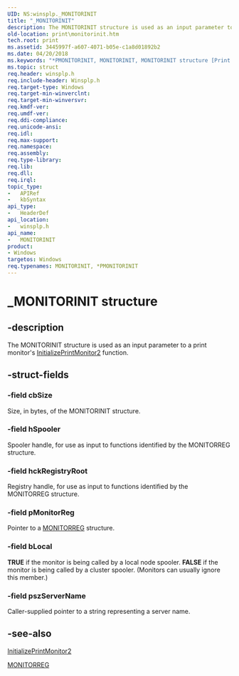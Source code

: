 ```yaml
---
UID: NS:winsplp._MONITORINIT
title: "_MONITORINIT"
description: The MONITORINIT structure is used as an input parameter to a print monitor's InitializePrintMonitor2 function.
old-location: print\monitorinit.htm
tech.root: print
ms.assetid: 3445997f-a607-4071-b05e-c1a8d01892b2
ms.date: 04/20/2018
ms.keywords: "*PMONITORINIT, MONITORINIT, MONITORINIT structure [Print Devices], PMONITORINIT, PMONITORINIT structure pointer [Print Devices], _MONITORINIT, print.monitorinit, spoolfnc_321f67a1-b279-4909-af99-d3e564bf3555.xml, winsplp/MONITORINIT, winsplp/PMONITORINIT"
ms.topic: struct
req.header: winsplp.h
req.include-header: Winsplp.h
req.target-type: Windows
req.target-min-winverclnt: 
req.target-min-winversvr: 
req.kmdf-ver: 
req.umdf-ver: 
req.ddi-compliance: 
req.unicode-ansi: 
req.idl: 
req.max-support: 
req.namespace: 
req.assembly: 
req.type-library: 
req.lib: 
req.dll: 
req.irql: 
topic_type:
-	APIRef
-	kbSyntax
api_type:
-	HeaderDef
api_location:
-	winsplp.h
api_name:
-	MONITORINIT
product:
- Windows
targetos: Windows
req.typenames: MONITORINIT, *PMONITORINIT
---
```


# _MONITORINIT structure


## -description


The MONITORINIT structure is used as an input parameter to a print monitor's <a href="https://msdn.microsoft.com/library/windows/hardware/ff551605">InitializePrintMonitor2</a> function.


## -struct-fields




### -field cbSize

Size, in bytes, of the MONITORINIT structure.


### -field hSpooler

Spooler handle, for use as input to functions identified by the MONITORREG structure.


### -field hckRegistryRoot

Registry handle, for use as input to functions identified by the MONITORREG structure.


### -field pMonitorReg

Pointer to a <a href="https://msdn.microsoft.com/library/windows/hardware/ff557537">MONITORREG</a> structure.


### -field bLocal

<b>TRUE</b> if the monitor is being called by a local node spooler. <b>FALSE</b> if the monitor is being called by a cluster spooler. (Monitors can usually ignore this member.)


### -field pszServerName

Caller-supplied pointer to a string representing a server name.


## -see-also




<a href="https://msdn.microsoft.com/library/windows/hardware/ff551605">InitializePrintMonitor2</a>



<a href="https://msdn.microsoft.com/library/windows/hardware/ff557537">MONITORREG</a>
 

 

